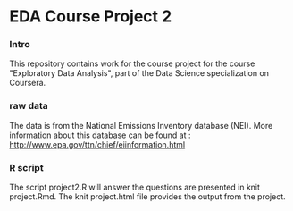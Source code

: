 # EDA Course Project 2

### Intro

This repository contains work for the course project for the course "Exploratory Data
Analysis", part of the Data Science specialization on Coursera.

### raw data

The data is from the National Emissions Inventory database (NEI). More information 
about this database can be found at :
http://www.epa.gov/ttn/chief/eiinformation.html

### R script 

The script project2.R will answer the questions are presented in knit project.Rmd.
The knit project.html file provides the output from the project.


